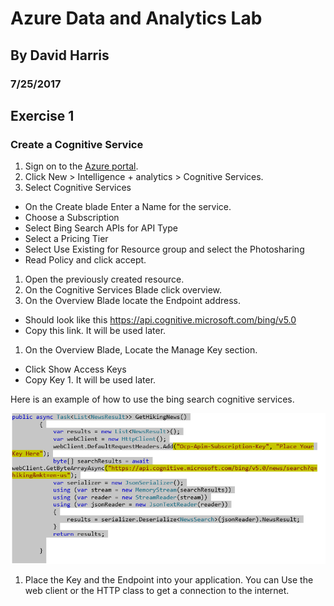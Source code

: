 # Azure Data and Analytics Lab
## By David Harris
### 7/25/2017

## Exercise 1
### Create a Cognitive Service

1. Sign on to the [Azure portal](https://portal.azure.com/).
1. Click New > Intelligence + analytics > Cognitive Services.
1. Select Cognitive Services
  * On the Create blade Enter a Name for the service.
  * Choose a Subscription
  * Select Bing Search APIs for API Type
  * Select a Pricing Tier
  * Select Use Existing for Resource group and select the Photosharing
  * Read Policy and click accept.
1. Open the previously created resource.
1. On the Cognitive Services Blade click overview.
1. On the Overview Blade locate the Endpoint address.
  * Should look like this https://api.cognitive.microsoft.com/bing/v5.0
  * Copy this link. It will be used later.
1. On the Overview Blade, Locate the Manage Key section.
  * Click Show Access Keys
  * Copy Key 1. It will be used later.

Here is an example of how to use the bing search cognitive services.

![alt text](https://github.com/bblldave/ISTA-422/blob/master/ResearchPapers/CodePic.png "Bing Search Cognitive Service Code")

1. Place the Key and the Endpoint into your application. You can Use the web client or the HTTP class to get a connection to the internet.



